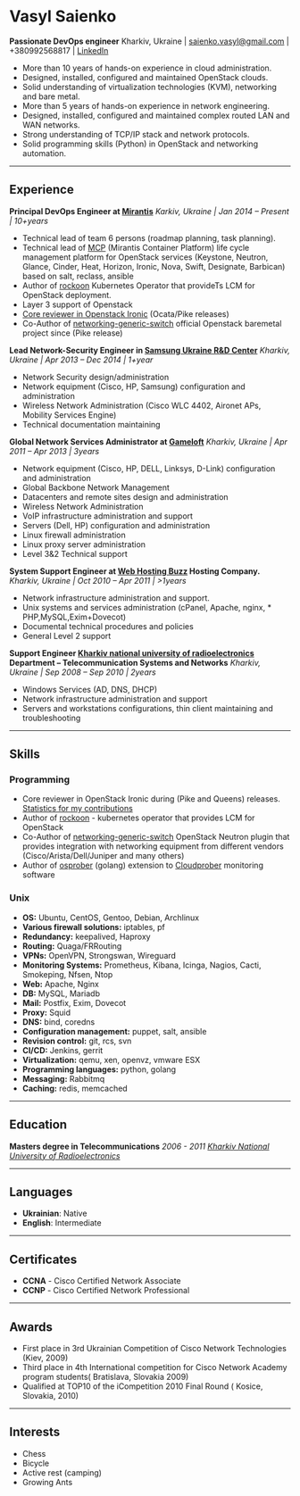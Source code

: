 # Vasyl Saienko

**Passionate DevOps engineer**
Kharkiv, Ukraine | saienko.vasyl@gmail.com | +380992568817 | [LinkedIn](https://www.linkedin.com/in/vsaienko/)

* More than 10 years of hands-on experience in cloud administration.
* Designed, installed, configured and maintained  OpenStack clouds.
* Solid understanding of virtualization technologies (KVM), networking and bare metal.
* More than 5 years of  hands-on experience in network engineering.
* Designed, installed, configured and maintained complex routed LAN and WAN networks.
* Strong understanding of TCP/IP stack and network protocols.
* Solid programming skills (Python) in OpenStack and networking automation.

***

## Experience

**Principal DevOps Engineer at [Mirantis](https://mirantis.com)**
*Karkiv, Ukraine | Jan 2014 – Present | 10+years*

* Technical lead of team 6 persons (roadmap planning, task planning). 
* Technical lead of [MCP](https://docs.mirantis.com/mcp) (Mirantis Container Platform) life cycle management platform for OpenStack services (Keystone, Neutron, Glance, Cinder, Heat, Horizon, Ironic, Nova, Swift, Designate, Barbican) based on salt, reclass, ansible
* Author of [rockoon](https://github.com/Mirantis/rockoon) Kubernetes Operator that provideTs LCM for OpenStack deployment.  
* Layer 3 support of Openstack
* [Core reviewer in Openstack Ironic](https://docs.openstack.org/project-team-guide/open-development.html) (Ocata/Pike releases)
* Co-Author of [networking-generic-switch](https://github.com/openstack/networking-generic-switch) official Openstack baremetal project since (Pike release)

**Lead Network-Security Engineer in [Samsung Ukraine R&D Center](http://www.samsung.com)**
*Kharkiv, Ukraine | Apr 2013 – Dec 2014 | 1+year*

* Network Security design/administration
* Network equipment (Cisco, HP, Samsung) configuration and administration
* Wireless Network Administration  (Cisco WLC 4402, Aironet APs, Mobility Services Engine)
* Technical documentation maintaining

**Global Network Services Administrator at [Gameloft](https://www.gameloft.com/)**
*Kharkiv, Ukraine | Apr 2011 – Apr 2013 | 3years*

* Network equipment (Cisco, HP, DELL, Linksys, D-Link) configuration and administration
* Global Backbone Network Management
* Datacenters and remote sites design and administration
* Wireless Network Administration
* VoIP infrastructure administration and support
* Servers (Dell, HP) configuration and administration
* Linux firewall administration
* Linux proxy server administration
* Level 3&2 Technical support

**System Support Engineer  at [Web Hosting Buzz](http://webhostingbuzz.com/) Hosting Company.**
*Kharkiv, Ukraine | Oct 2010 – Apr 2011 | >1years*

* Network infrastructure administration and support.
* Unix systems and services administration (cPanel, Apache, nginx, * PHP,MySQL,Exim+Dovecot)
* Documental technical procedures and policies
* General Level 2 support

**Support Engineer [Kharkiv national university of radioelectronics](https://nure.ua/) Department – Telecommunication Systems and Networks**
*Kharkiv, Ukraine | Sep 2008 – Sep 2010 | 2years*

* Windows Services (AD, DNS, DHCP)
* Network infrastructure administration and support
* Servers and workstations configurations, thin client maintaining and troubleshooting

***

## Skills

### Programming
* Core reviewer in OpenStack Ironic during (Pike and Queens) releases. [Statistics for my contributions](https://www.stackalytics.io/?release=all&user_id=vsaienko&metric=commits)
* Author of [rockoon](https://github.com/Mirantis/rockoon) - kubernetes operator that provides LCM for OpenStack
* Co-Author of [networking-generic-switch](https://github.com/openstack/networking-generic-switch) OpenStack Neutron plugin that provides integration with networking equipment from different vendors (Cisco/Arista/Dell/Juniper and many others)
* Author of [osprober](https://github.com/jumpojoy/osprober) (golang) extension to [Cloudprober](https://github.com/cloudprober/cloudprober) monitoring software 

### Unix

* **OS:** Ubuntu, CentOS, Gentoo, Debian, Archlinux
* **Various firewall solutions:** iptables, pf
* **Redundancy:** keepalived, Haproxy
* **Routing:** Quaga/FRRouting
* **VPNs:** OpenVPN, Strongswan, Wireguard
* **Monitoring Systems:** Prometheus, Kibana, Icinga, Nagios, Cacti, Smokeping, Nfsen, Ntop
* **Web:** Apache, Nginx
* **DB:** MySQL, Mariadb
* **Mail:** Postfix, Exim, Dovecot
* **Proxy:** Squid
* **DNS:** bind, coredns
* **Configuration management:** puppet, salt, ansible
* **Revision control:** git, rcs, svn
* **CI/CD:** Jenkins, gerrit
* **Virtualization:** qemu, xen, openvz, vmware ESX
* **Programming languages:** python, golang
* **Messaging:** Rabbitmq
* **Caching:** redis, memcached

***

## Education

**Masters degree in Telecommunications**
*2006 - 2011 [Kharkiv National University of Radioelectronics](https://nure.ua/)*

***

## Languages
* **Ukrainian**: Native
* **English**: Intermediate

***

## Certificates

* **CCNA** - Cisco Certified Network Associate
* **CCNP** - Cisco Certified Network Professional

***

## Awards
* First place in 3rd Ukrainian Competition of Cisco Network Technologies  (Kiev, 2009)
* Third place in 4th International competition for Cisco Network Academy program students( Bratislava, Slovakia 2009)
* Qualified at TOP10 of the iCompetition 2010 Final Round ( Kosice, Slovakia, 2010)

***

## Interests

* Chess
* Bicycle
* Active rest (camping)
* Growing Ants

